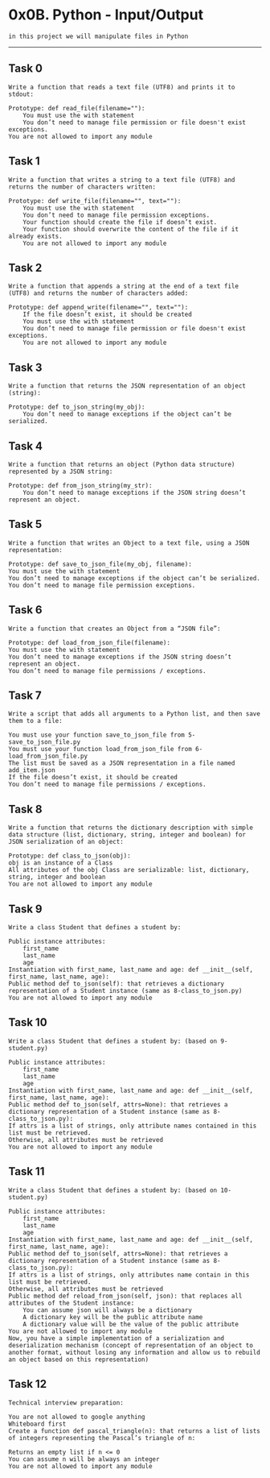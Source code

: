# 0x0B. Python - Input/Output
	in this project we will manipulate files in Python
------------------------------------------------------------

## Task 0
	Write a function that reads a text file (UTF8) and prints it to stdout:

	Prototype: def read_file(filename=""):
		You must use the with statement
		You don’t need to manage file permission or file doesn't exist exceptions.
	You are not allowed to import any module

## Task 1
	Write a function that writes a string to a text file (UTF8) and returns the number of characters written:

	Prototype: def write_file(filename="", text=""):
		You must use the with statement
		You don’t need to manage file permission exceptions.
		Your function should create the file if doesn’t exist.
		Your function should overwrite the content of the file if it already exists.
		You are not allowed to import any module

## Task 2
	Write a function that appends a string at the end of a text file (UTF8) and returns the number of characters added:

	Prototype: def append_write(filename="", text=""):
		If the file doesn’t exist, it should be created
		You must use the with statement
		You don’t need to manage file permission or file doesn't exist exceptions.
		You are not allowed to import any module

## Task 3
	Write a function that returns the JSON representation of an object (string):

	Prototype: def to_json_string(my_obj):
		You don’t need to manage exceptions if the object can’t be serialized.

## Task 4
	Write a function that returns an object (Python data structure) represented by a JSON string:

	Prototype: def from_json_string(my_str):
		You don’t need to manage exceptions if the JSON string doesn’t represent an object.

## Task 5
	Write a function that writes an Object to a text file, using a JSON representation:

	Prototype: def save_to_json_file(my_obj, filename):
	You must use the with statement
	You don’t need to manage exceptions if the object can’t be serialized.
	You don’t need to manage file permission exceptions.

## Task 6
	Write a function that creates an Object from a “JSON file”:

	Prototype: def load_from_json_file(filename):
	You must use the with statement
	You don’t need to manage exceptions if the JSON string doesn’t represent an object.
	You don’t need to manage file permissions / exceptions.

## Task 7
	Write a script that adds all arguments to a Python list, and then save them to a file:

	You must use your function save_to_json_file from 5-save_to_json_file.py
	You must use your function load_from_json_file from 6-load_from_json_file.py
	The list must be saved as a JSON representation in a file named add_item.json
	If the file doesn’t exist, it should be created
	You don’t need to manage file permissions / exceptions.

## Task 8
	Write a function that returns the dictionary description with simple data structure (list, dictionary, string, integer and boolean) for JSON serialization of an object:

	Prototype: def class_to_json(obj):
	obj is an instance of a Class
	All attributes of the obj Class are serializable: list, dictionary, string, integer and boolean
	You are not allowed to import any module

## Task 9
	Write a class Student that defines a student by:

	Public instance attributes:
		first_name
		last_name
		age
	Instantiation with first_name, last_name and age: def __init__(self, first_name, last_name, age):
	Public method def to_json(self): that retrieves a dictionary representation of a Student instance (same as 8-class_to_json.py)
	You are not allowed to import any module

## Task 10
	Write a class Student that defines a student by: (based on 9-student.py)

	Public instance attributes:
		first_name
		last_name
		age
	Instantiation with first_name, last_name and age: def __init__(self, first_name, last_name, age):
	Public method def to_json(self, attrs=None): that retrieves a dictionary representation of a Student instance (same as 8-class_to_json.py):
	If attrs is a list of strings, only attribute names contained in this list must be retrieved.
	Otherwise, all attributes must be retrieved
	You are not allowed to import any module

## Task 11
	Write a class Student that defines a student by: (based on 10-student.py)

	Public instance attributes:
		first_name
		last_name
		age
	Instantiation with first_name, last_name and age: def __init__(self, first_name, last_name, age):
	Public method def to_json(self, attrs=None): that retrieves a dictionary representation of a Student instance (same as 8-class_to_json.py):
	If attrs is a list of strings, only attributes name contain in this list must be retrieved.
	Otherwise, all attributes must be retrieved
	Public method def reload_from_json(self, json): that replaces all attributes of the Student instance:
		You can assume json will always be a dictionary
		A dictionary key will be the public attribute name
		A dictionary value will be the value of the public attribute
	You are not allowed to import any module
	Now, you have a simple implementation of a serialization and deserialization mechanism (concept of representation of an object to another format, without losing any information and allow us to rebuild an object based on this representation)

## Task 12
	Technical interview preparation:

	You are not allowed to google anything
	Whiteboard first
	Create a function def pascal_triangle(n): that returns a list of lists of integers representing the Pascal’s triangle of n:

	Returns an empty list if n <= 0
	You can assume n will be always an integer
	You are not allowed to import any module
